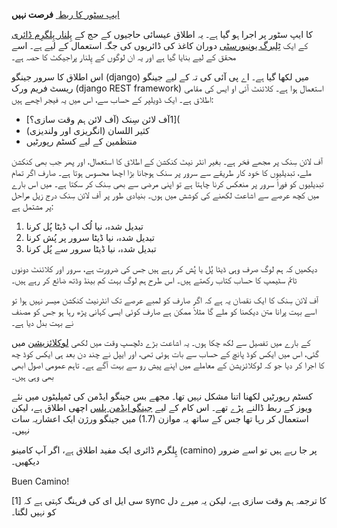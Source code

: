 <!-- 
.. title: ایپ سٹور پر اجرا: پِلنار پِلگرِم ڈائری
.. slug: released-on-the-app-store-pilnar-pilgrim-diary
.. date: 2014-07-17 11:17:45 UTC+05:00
.. tags: اجرا, ایپ سٹور, آئی او ایس
.. link: 
.. description: 
.. type: text
-->

‪**فرصت نہیں**‬ ‪[‬ ایپ سٹور کا ربط‪](https://itunes.apple.com/us/app/pilnar-pilgrim-diary/id897587238?mt=8)‬

‪[پِلنار پِلگرِم ڈائری](https://itunes.apple.com/us/app/pilnar-pilgrim-diary/id897587238?mt=8)‬ کا ایپ سٹور پر اجرا ہو گیا ہے۔ یہ اطلاق عیسائی حاجیوں کے حج کے دوران کاغذ کی ڈائریوں کی جگہ استعمال کے لیے ہے۔ اسے ‪[ٹِلبرگ یونیورسٹی](http://www.tilburguniversity.edu/)‬ کے ایک محقق کے لیے بنایا گیا ہے اور یہ ان لوگوں کے پِلنار پراجیکٹ  کا حصہ ہے۔

اس اطلاق کا سرور جینگو ‪(‬django‪)‬ میں لکھا گیا ہے۔ اے پی آئی کی تہ کے لیے جینگو ریسٹ فریم ورک (django REST framework) استعمال ہوا ہے۔ کلائنٹ آئی او ایس کی مقامی اطلاق ہے۔ ایک ڈویلپر کے حساب سے، اس میں یہ فیجر اچھے ہیں:

- آف لائن سِنک (آف لائن ہم وقت سازی؟‪[‬1‪](‬
- کثیر اللسان (انگریزی اور ولندیزی)
- منتظمین کے لیے کسٹم رپورٹیں

آف لائن سِنک پر مجھے فخر ہے۔ بغیر انٹر نیٹ کنکشن کے اطلاق کا استعمال، اور پھر جب بھی کنکشن ملے، تبدیلیوں کا خود کار طریقے سے سرور پر سنک ہوجانا بڑا اچھا محسوس ہوتا ہے۔ صارف اگر تمام تبدیلیوں کو فوراً سرور پر منعکس کرنا چاہتا ہے تو اپنی مرضی سے بھی سِنک کر سکتا ہے۔ میں اس بارے میں کچھ عرصے سے اشاعت لکھنے کی کوشش میں ہوں۔ بنیادی طور پر آف لائن سِنک درج زیل مراحل پر مشتمل ہے:

1. تبدیل شدہ، نیا لُک اپ ڈیٹا پُل کرنا
2. تبدیل شدہ، نیا ڈیٹا سرور پر پُش کرنا
3. تبدیل شدہ، نیا ڈیٹا سرور سے پُل کرنا

دیکھیں کہ ہم لوگ صرف وہی ڈیٹا پُل یا پُش کر رہے ہیں جس کی ضرورت ہے، سرور اور کلائنٹ دونوں ٹائم سٹیمپ کا حساب کتاب رکھتے ہیں۔ اس طرح ہم لوگ بہت کم بینڈ وڈتھ ضائع کر رہے ہیں۔

آف لائن سِنک کا ایک نقصان یہ ہے کہ اگر صارف  کو لمبے عرصے تک انٹرنیٹ کنکشن میسر نہیں ہوا تو اسے بہت پرانا متن دیکھنا کو ملے گا مثلاً ممکن ہے صارف کوئی ایسی کہانی پڑھ رہا ہو جس کو مصنف نے بہت بدل دیا ہے۔

میں ‪[لوکلائزیشن](../en/posts/localization-notes.html)‬ کے بارے میں تفصیل سے لکھ چکا ہوں۔ یہ اشاعت بڑے دلچسپ وقت میں لکھی گئی، اس میں ایکس کوڈ پانچ کے حساب سے بات ہوئی تھی، اور ایپل نے چند دن بعد ہی ایکس کوڈ چھ کا اجرا کر دیا جو کہ لوکلائزیشن کے معاملے میں اپنے پیش رو سے بہت آگے ہے۔ تاہم عمومی اصول ابھی بھی وہی ہیں۔

کسٹم رپورٹیں لکھنا اتنا مشکل نہیں تھا۔ مجھے بس جینگو ایڈمن کی ٹمپلیٹوں میں نئے ویوز کے ربط ڈالنے پڑے تھے۔ اس کام کے لیے [جینگو ایڈمن پلس](https://github.com/jsocol/django-adminplus) اچھی اطلاق ہے، لیکن میں جینگو ورژن ایک اعشاریہ سات ‪(‬1‪.‬7‪)‬ استعمال کر رہا تھا جس کے ساتھ یہ موازن نہیں۔ 

پِلگرم ڈائری ایک مفید اطلاق ہے، اگر آپ کامینو ‪(‬camino‪)‬ پر جا رہے ہیں تو اسے ضرور دیکھیں۔

Buen Camino!

 ‪[‬1‪]‬ سی ایل ای کی فرہنگ کہتی ہے کہ sync کا ترجمہ ہم وقت سازی ہے، لیکن یہ میرے دل کو نہیں لگتا۔
